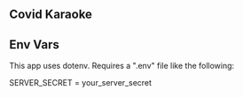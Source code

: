 ## Covid Karaoke

## Env Vars
This app uses dotenv. Requires a ".env" file like the following:

SERVER_SECRET = your_server_secret